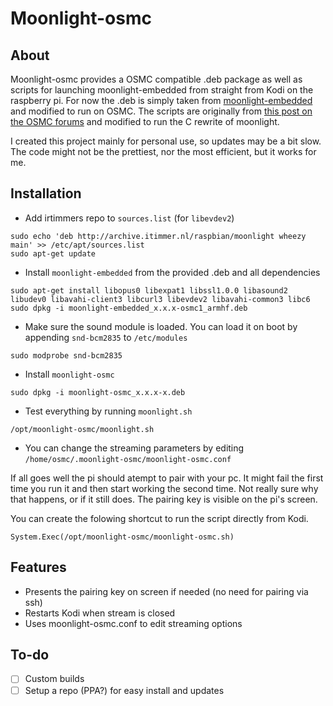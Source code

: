 # Moonlight-osmc
## About
Moonlight-osmc provides a OSMC compatible .deb package as well as scripts for launching moonlight-embedded from straight from Kodi on the raspberry pi. For now the .deb is simply taken from [moonlight-embedded](https://github.com/irtimmer/moonlight-embedded) and modified to run on OSMC. The scripts are originally from [this post on the OSMC forums](https://discourse.osmc.tv/t/limelight-embedded-and-osmc/1884/18) and modified to run the C rewrite of moonlight.

I created this project mainly for personal use, so updates may be a bit slow. The code might not be the prettiest, nor the most efficient, but it works for me.

## Installation
- Add irtimmers repo to ```sources.list``` (for ```libevdev2```)
```
sudo echo 'deb http://archive.itimmer.nl/raspbian/moonlight wheezy main' >> /etc/apt/sources.list
sudo apt-get update
```
- Install ```moonlight-embedded``` from the provided .deb and all dependencies
```
sudo apt-get install libopus0 libexpat1 libssl1.0.0 libasound2 libudev0 libavahi-client3 libcurl3 libevdev2 libavahi-common3 libc6
sudo dpkg -i moonlight-embedded_x.x.x-osmc1_armhf.deb
```
- Make sure the sound module is loaded. You can load it on boot by appending ```snd-bcm2835``` to ```/etc/modules```
```
sudo modprobe snd-bcm2835
```
- Install ```moonlight-osmc```
```
sudo dpkg -i moonlight-osmc_x.x.x-x.deb
```
- Test everything by running ```moonlight.sh```
```
/opt/moonlight-osmc/moonlight.sh
```
- You can change the streaming parameters by editing ```/home/osmc/.moonlight-osmc/moonlight-osmc.conf```

If all goes well the pi should atempt to pair with your pc. It might fail the first time you run it and then start working the second time. Not really sure why that happens, or if it still does. The pairing key is visible on the pi's screen.

You can create the folowing shortcut to run the script directly from Kodi.
```
System.Exec(/opt/moonlight-osmc/moonlight-osmc.sh)
```

## Features
- Presents the pairing key on screen if needed (no need for pairing via ssh)
- Restarts Kodi when stream is closed
- Uses moonlight-osmc.conf to edit streaming options

## To-do
- [ ] Custom builds
- [ ] Setup a repo (PPA?) for easy install and updates
